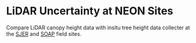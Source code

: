 # LiDAR Uncertainty at NEON Sites
Compare LiDAR canopy height data with insitu tree height data collecter at the [SJER](https://www.neonscience.org/field-sites/sjer) and [SOAP](https://www.neonscience.org/field-sites/soap) field sites.
